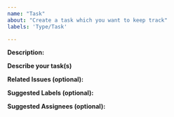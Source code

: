 ```yaml
---
name: "Task"
about: "Create a task which you want to keep track"
labels: 'Type/Task'

---
```


**Description:**

<!-- Give a brief description of the task -->

**Describe your task(s)**

**Related Issues (optional):**

<!-- Any related issues such as sub tasks, issues reported in other repositories (e.g component repositories), similar problems, etc. -->

**Suggested Labels (optional):**

<!-- Optional comma separated list of suggested labels. Non committers can’t assign labels to issues, so this will help issue creators who are not a committer to suggest possible labels-->

**Suggested Assignees (optional):**

<!--Optional comma separated list of suggested team members who should attend the issue. Non committers can’t assign issues to assignees, so this will help issue creators who are not a committer to suggest possible assignees-->